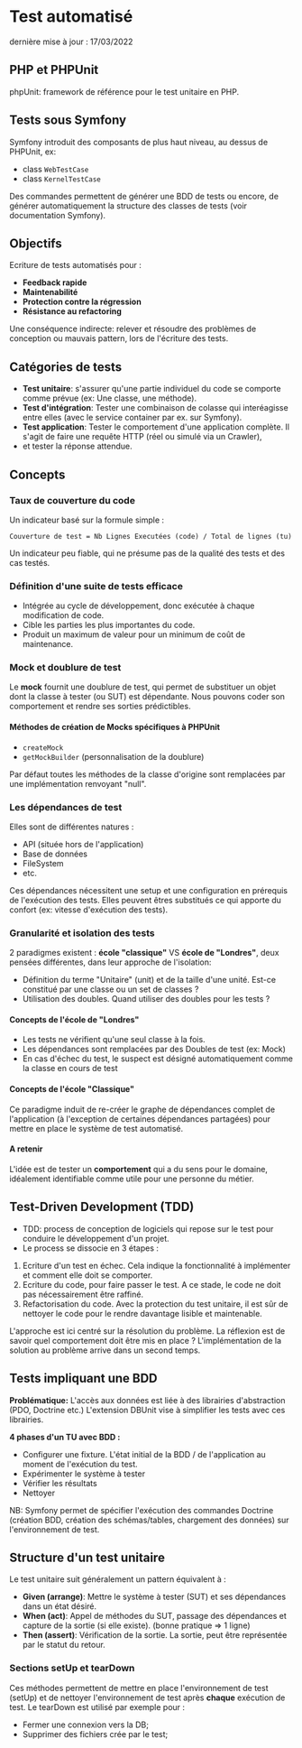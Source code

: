# Test automatisé

dernière mise à jour : 17/03/2022

## PHP et PHPUnit
phpUnit: framework de référence pour le test unitaire en PHP.

## Tests sous Symfony 

Symfony introduit des composants de plus haut niveau, au dessus de PHPUnit, ex: 
* class `WebTestCase`  
* class `KernelTestCase`

Des commandes permettent de générer une BDD de tests ou encore, de générer automatiquement la structure des classes de tests (voir documentation Symfony).

## Objectifs

Ecriture de tests automatisés pour : 
  * **Feedback rapide**
  * **Maintenabilité**
  * **Protection contre la régression**
  * **Résistance au refactoring**
 
 Une conséquence indirecte: relever et résoudre des problèmes de conception ou mauvais pattern, lors de l'écriture des tests.

 
 ## Catégories de tests
 
 * **Test unitaire**: s'assurer qu'une partie individuel du code se comporte comme prévue (ex: Une classe, une méthode).
 * **Test d'intégration**: Tester une combinaison de colasse qui interéagisse entre elles (avec le service container par ex. sur Symfony).
 * **Test application**: Tester le comportement d'une application complète. Il s'agit de faire une requête HTTP (réel ou simulé via un Crawler),
 * et tester la réponse attendue. 
 

 
 ## Concepts
 
 ### Taux de couverture du code 
 
 Un indicateur basé sur la formule simple : 
 
 `Couverture de test = Nb Lignes Executées (code) / Total de lignes (tu)`
 
 Un indicateur peu fiable, qui ne présume pas de la qualité des tests et des cas testés.
 
 ### Définition d'une suite de tests efficace
 
 * Intégrée au cycle de développement, donc exécutée à chaque modification de code.
 * Cible les parties les plus importantes du code.
 * Produit un maximum de valeur pour un minimum de coût de maintenance.

### Mock et doublure de test

Le **mock** fournit une doublure de test, qui permet de substituer un objet dont la classe à tester (ou SUT) est dépendante.
Nous pouvons coder son comportement et rendre ses sorties prédictibles. 

#### Méthodes de création de Mocks spécifiques à PHPUnit
* `createMock`
* `getMockBuilder` (personnalisation de la doublure) 

Par défaut toutes les méthodes de la classe d'origine sont remplacées par une implémentation renvoyant "null".

### Les dépendances de test
Elles sont de différentes natures : 
* API (située hors de l'application)
* Base de données
* FileSystem
* etc.

Ces dépendances nécessitent une setup et une configuration en prérequis de l'exécution des tests.
Elles peuvent êtres substitués ce qui apporte du confort (ex: vitesse d'exécution des tests).

### Granularité et isolation des tests

2 paradigmes existent : **école "classique"** VS **école de "Londres"**, deux pensées différentes, dans leur approche de l'isolation:

* Définition du terme "Unitaire" (unit) et de la taille d'une unité. Est-ce constitué par une classe ou un set de classes ? 
* Utilisation des doubles. Quand utiliser des doubles pour les tests ?

#### Concepts de l'école de "Londres"

* Les tests ne vérifient qu'une seul classe à la fois.
* Les dépendances sont remplacées par des Doubles de test (ex: Mock)
* En cas d'échec du test, le suspect est désigné automatiquement comme la classe en cours de test

#### Concepts de l'école "Classique"

Ce paradigme induit de re-créer le graphe de dépendances complet de l'application (à l'exception de certaines dépendances partagées) pour mettre en place le système de test automatisé.  

#### A retenir
L'idée est de tester un **comportement** qui a du sens pour le domaine, idéalement identifiable comme utile pour une personne du métier.


## Test-Driven Development (TDD)

- TDD: process de conception de logiciels qui repose sur le test pour conduire le développement d'un projet. 
- Le process se dissocie en 3 étapes : 

1) Ecriture d'un test en échec. Cela indique la fonctionnalité à implémenter et comment elle doit se comporter.
2) Ecriture du code, pour faire passer le test. A ce stade, le code ne doit pas nécessairement être raffiné.
3) Refactorisation du code. Avec la protection du test unitaire, il est sûr de nettoyer le code pour le rendre davantage lisible et maintenable. 

L'approche est ici centré sur la résolution du problème. La réflexion est de savoir quel comportement doit être mis en place ? 
L'implémentation de la solution au problème arrive dans un second temps. 

## Tests impliquant une BDD

**Problématique:** L'accès aux données est liée à des librairies d'abstraction (PDO, Doctrine etc.) 
L'extension DBUnit vise à simplifier les tests avec ces librairies.

**4 phases d'un TU avec BDD :** 
* Configurer une fixture. L'état initial de la BDD / de l'application au moment de l'exécution du test. 
* Expérimenter le système à tester 
* Vérifier les résultats 
* Nettoyer

NB: Symfony permet de spécifier l'exécution des commandes Doctrine (création BDD, création des schémas/tables, chargement des données) 
sur l'environnement de test.

## Structure d'un test unitaire 

Le test unitaire suit généralement un pattern équivalent à :
* **Given (arrange)**: Mettre le système à tester (SUT) et ses dépendances dans un état désiré.
* **When (act)**: Appel de méthodes du SUT, passage des dépendances et capture de la sortie (si elle existe).  (bonne pratique => 1 ligne)
* **Then (assert)**: Vérification de la sortie. La sortie, peut être représentée par le statut du retour.

### Sections setUp et tearDown

Ces méthodes permettent de mettre en place l'environnement de test (setUp) et de nettoyer l'environnement de test après **chaque** exécution de test. 
Le tearDown est utilisé par exemple pour : 
* Fermer une connexion vers la DB;
* Supprimer des fichiers crée par le test;
